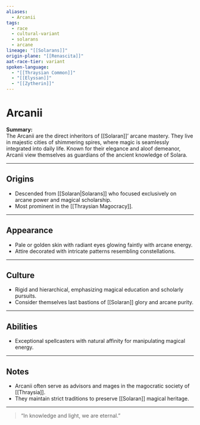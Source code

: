 ```yaml
---
aliases:
  - Arcanii
tags:
  - race
  - cultural-variant
  - solarans
  - arcane
lineage: "[[Solarans]]"
origin-plane: "[[Renascita]]"
aat-race-tier: variant
spoken-language:
  - "[[Thraysian Common]]"
  - "[[Elyssan]]"
  - "[[Zytherin]]"
---
```


# Arcanii

**Summary:**  
The Arcanii are the direct inheritors of [[Solaran]]’ arcane mastery. They live in majestic cities of shimmering spires, where magic is seamlessly integrated into daily life. Known for their elegance and aloof demeanor, Arcanii view themselves as guardians of the ancient knowledge of Solara.

---

## Origins

- Descended from [[Solaran|Solarans]] who focused exclusively on arcane power and magical scholarship.  
- Most prominent in the [[Thraysian Magocracy]].

---

## Appearance

- Pale or golden skin with radiant eyes glowing faintly with arcane energy.  
- Attire decorated with intricate patterns resembling constellations.

---

## Culture

- Rigid and hierarchical, emphasizing magical education and scholarly pursuits.  
- Consider themselves last bastions of [[Solaran]] glory and arcane purity.

---

## Abilities

- Exceptional spellcasters with natural affinity for manipulating magical energy.

---

## Notes

- Arcanii often serve as advisors and mages in the magocratic society of [[Thraysia]].  
- They maintain strict traditions to preserve [[Solaran]] magical heritage.

---

> “In knowledge and light, we are eternal.”
